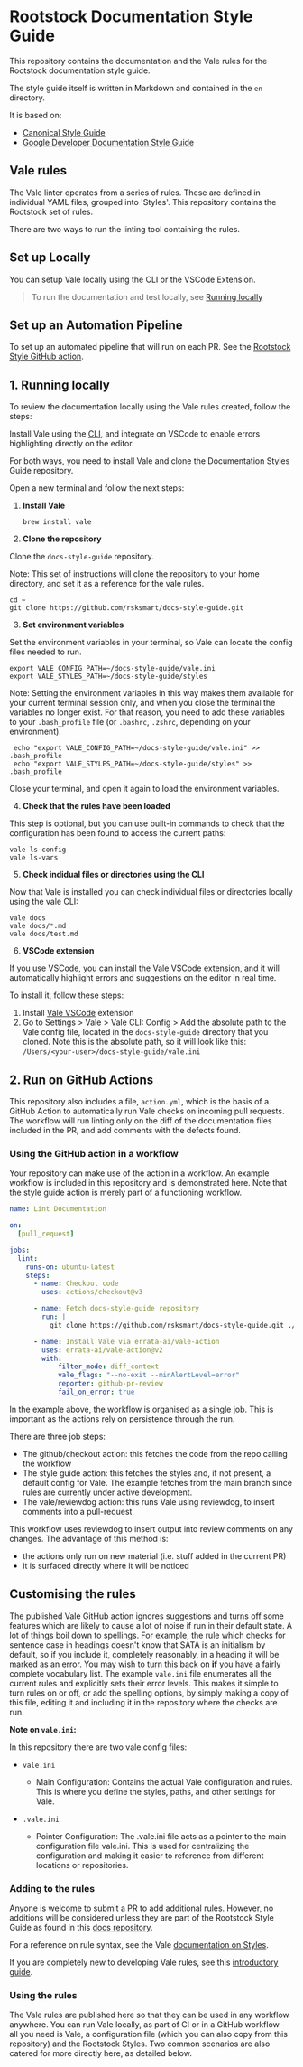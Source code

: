 # Rootstock Documentation Style Guide

This repository contains the documentation and the Vale rules for the Rootstock documentation style guide.

The style guide itself is written in Markdown and contained in the `en` directory.

It is based on:
- [Canonical Style Guide](https://github.com/canonical/praecepta)
- [Google Developer Documentation Style Guide](https://developers.google.com/style)

## Vale rules

The Vale linter operates from a series of rules. These are defined in individual YAML files, grouped into 'Styles'.
This repository contains the Rootstock set of rules. 

There are two ways to run the linting tool containing the rules.
## Set up Locally

You can setup Vale locally using the CLI or the VSCode Extension.

> To run the documentation and test locally, see [Running locally](#running-locally)

## Set up an Automation Pipeline
To set up an automated pipeline that will run on each PR. See the [Rootstock Style GitHub action](#the-rootstock-style-github-action).

## 1. Running locally
To review the documentation locally using the Vale rules created, follow the steps:

Install Vale using the [CLI](https://vale.sh/docs/install), and integrate on VSCode to enable errors highlighting directly on the editor.

For both ways, you need to install Vale and clone the Documentation Styles Guide repository.

Open a new terminal and follow the next steps:

1. **Install Vale**

    ```shell
    brew install vale
    ```

2. **Clone the repository**

Clone the `docs-style-guide` repository. 

Note: This set of instructions will clone the repository to your home directory, and set it as a reference for the vale rules.


   ```shell
   cd ~
   git clone https://github.com/rsksmart/docs-style-guide.git
   ```

3. **Set environment variables**

Set the environment variables in your terminal, so Vale can locate the config files needed to run.

   ```shell
   export VALE_CONFIG_PATH=~/docs-style-guide/vale.ini
   export VALE_STYLES_PATH=~/docs-style-guide/styles
   ```

Note: Setting the environment variables in this way makes them available for your current terminal session only, and when you close the terminal the variables no longer exist. For that reason, you need to add these variables to your `.bash_profile` file (or `.bashrc`, `.zshrc`, depending on your environment).

   ```shell
    echo "export VALE_CONFIG_PATH=~/docs-style-guide/vale.ini" >> .bash_profile
    echo "export VALE_STYLES_PATH=~/docs-style-guide/styles" >> .bash_profile
   ```

Close your terminal, and open it again to load the environment variables.

4. **Check that the rules have been loaded**

This step is optional, but you can use built-in commands to check that the configuration has been found to access the current paths:

```shell
vale ls-config
vale ls-vars
```

5. **Check indidual files or directories using the CLI**

Now that Vale is installed you can check individual files or directories locally using the vale CLI:

```shell
vale docs
vale docs/*.md
vale docs/test.md
```

6. **VSCode extension**

If you use VSCode, you can install the Vale VSCode extension, and it will automatically highlight errors and suggestions on the editor in real time.

To install it, follow these steps:

1. Install  [Vale VSCode](https://marketplace.visualstudio.com/items?itemName=chrischinchilla.vale-vscode) extension
2. Go to Settings > Vale > Vale CLI: Config > Add the absolute path to the Vale config file, located in the `docs-style-guide` directory that you cloned. Note this is the absolute path, so it will look like this: `/Users/<your-user>/docs-style-guide/vale.ini`



## 2. Run on GitHub Actions

This repository also includes a file, `action.yml`, which is the basis of a GitHub Action to automatically run Vale checks on incoming pull requests. The workflow will run linting only on the diff of the documentation files included in the PR, and add comments with the defects found.

### Using the GitHub action in a workflow

Your repository can make use of the action in a workflow. An example workflow is included in this repository and is demonstrated here. Note that the style guide action is merely part of a functioning workflow.

```yaml
name: Lint Documentation

on:
  [pull_request]

jobs:
  lint:
    runs-on: ubuntu-latest
    steps:
      - name: Checkout code
        uses: actions/checkout@v3

      - name: Fetch docs-style-guide repository
        run: |
          git clone https://github.com/rsksmart/docs-style-guide.git ./docs-style-guide

      - name: Install Vale via errata-ai/vale-action
        uses: errata-ai/vale-action@v2
        with:
            filter_mode: diff_context
            vale_flags: "--no-exit --minAlertLevel=error"
            reporter: github-pr-review
            fail_on_error: true
```

In the example above, the workflow is organised as a single job. This is important as the actions rely on persistence through the run.

There are three job steps:

 - The github/checkout action: this fetches the code from the repo calling the workflow
 - The style guide action: this fetches the styles and, if not present, a default config for Vale. The example fetches from the main branch since rules are currently under active development.
 - The vale/reviewdog action: this runs Vale using reviewdog, to insert comments into a pull-request

 This workflow uses reviewdog to insert output into review comments on any changes. The advantage of this method is:

  - the actions only run on new material (i.e. stuff added in the current PR)
  - it is surfaced directly where it will be noticed

[Vale styles]: https://vale.sh/docs/topics/styles/

## Customising the rules

The published Vale GitHub action ignores suggestions and turns off some features which are likely to cause a lot of noise if run in their default state. A lot of things boil down to spellings. For example, the rule which checks for sentence case in headings doesn't know that SATA is an initialism by default, so if you include it, completely reasonably, in a heading it will be marked as an error. You may wish to turn this back on **if** you have a fairly complete vocabulary list.
The example `vale.ini` file enumerates all the current rules and explicitly sets their error levels. This makes it simple to turn rules on or off, or add the spelling options, by simply making a copy of this file, editing it and including it in the repository where the checks are run. 

**Note on `vale.ini`:**

In this repository there are two vale config files:

- `vale.ini`
  - Main Configuration: Contains the actual Vale configuration and rules. This is where you define the styles, paths, and other settings for Vale.


- `.vale.ini`
  - Pointer Configuration: The .vale.ini file acts as a pointer to the main configuration file vale.ini. This is used for centralizing the configuration and making it easier to reference from different locations or repositories. 


### Adding to the rules

Anyone is welcome to submit a PR to add additional rules. However, no additions will be considered unless they are part of the Rootstock Style Guide as found in this [docs repository](https://github.com/rsksmart/devportal/blob/main/STYLE-GUIDE.md).

For a reference on rule syntax, see the Vale [documentation on Styles][Vale styles].

If you are completely new to developing Vale rules, see this [introductory guide](https://github.com/canonical/praecepta/blob/8c7fee862b2258c692439ef430198e393bdc30c4/getting-started.md). 

### Using the rules

The Vale rules are published here so that they can be used in any workflow anywhere. You can run Vale locally, as part of CI or in a GitHub workflow - all you need is Vale, a configuration file (which you can also copy from this repository) and the Rootstock Styles. Two common scenarios are also catered for more directly here, as detailed below.